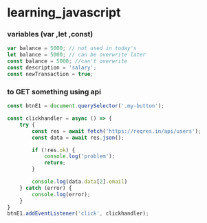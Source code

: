 # learning_javascript
### variables (var ,let ,const)
```javascript
var balance = 5000; // not used in today's
let balance = 5000; // can be overwrite later
const balance = 5000; //can't overwrite
const description = 'salary';
const newTransaction = true;
```
### to GET something using api
```javascript
const btnE1 = document.querySelector('.my-button');

const clickhandler = async () => {
    try {
        const res = await fetch('https://reqres.in/api/users');
        const data = await res.json();

        if (!res.ok) {
            console.log('problem');
            return;
        }

        console.log(data.data[2].email)
    } catch (error) {
        console.log(error);
    }
}
btnE1.addEventListener('click', clickhandler);
```
